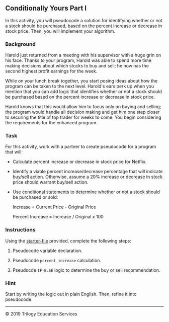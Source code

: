 ## Conditionally Yours Part I 

In this activity, you will pseudocode a solution for identifying whether or not a stock should be purchased, based on the percent increase or decrease in stock price. Then, you will implement your algorithm. 

### Background

Harold just returned from a meeting with his supervisor with a huge grin on his face. Thanks to your program, Harold was able to spend more time making decisions about which stocks to buy and sell; he now has the second highest profit earnings for the week. 

While on your lunch break together, you start posing ideas about how the program can be taken to the next level. Harold's ears perk up when you mention that you can add logic that identifies whether or not a stock should be purchased based on the percent increase or decrease in stock price. 

Harold knows that this would allow him to focus only on buying and selling; the program would handle all decision making and get him one step closer to securing the title of top trader for weeks to come. You begin considering the requirements for the enhanced program.

### Task

For this activity, work with a partner to create pseudocode for a program that will:

* Calculate percent increase or decrease in stock price for Netflix. 

* Identify a viable percent increase/decrease percentage that will indicate buy/sell action. Otherwise, assume a 20% increase or decrease in stock price should warrant buy/sell action. 

* Use conditional statements to determine whether or not a stock should be purchased or sold:  

    Increase = Current Price - Original Price

    Percent Increase = Increase / Original x 100

### Instructions

Using the [starter-file](Unsolved/conditionally_yours.py) provided, complete the following steps:

1. Pseudocode variable declaration. 

2. Pseudocode `percent_increase` calculation. 

3. Pseudocde `IF-ELSE` logic to determine the buy or sell recommendation. 

### Hint

Start by writing the logic out in plain English. Then, refine it into pseudocode.

---

© 2019 Trilogy Education Services